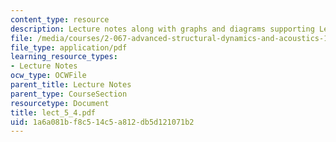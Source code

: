 ```yaml
---
content_type: resource
description: Lecture notes along with graphs and diagrams supporting Lecture 5.
file: /media/courses/2-067-advanced-structural-dynamics-and-acoustics-13-811-spring-2004/1a6a081bf8c514c5a812db5d121071b2_lect_5_4.pdf
file_type: application/pdf
learning_resource_types:
- Lecture Notes
ocw_type: OCWFile
parent_title: Lecture Notes
parent_type: CourseSection
resourcetype: Document
title: lect_5_4.pdf
uid: 1a6a081b-f8c5-14c5-a812-db5d121071b2
---
```

